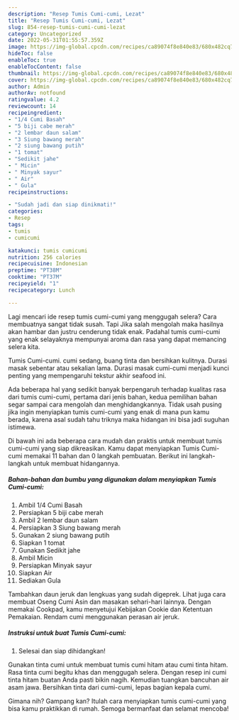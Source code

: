 ```yaml
---
description: "Resep Tumis Cumi-cumi, Lezat"
title: "Resep Tumis Cumi-cumi, Lezat"
slug: 854-resep-tumis-cumi-cumi-lezat
category: Uncategorized
date: 2022-05-31T01:55:57.359Z
image: https://img-global.cpcdn.com/recipes/ca89074f8e840e83/680x482cq70/tumis-cumi-cumi-foto-resep-utama.jpg
hideToc: false
enableToc: true
enableTocContent: false
thumbnail: https://img-global.cpcdn.com/recipes/ca89074f8e840e83/680x482cq70/tumis-cumi-cumi-foto-resep-utama.jpg
cover: https://img-global.cpcdn.com/recipes/ca89074f8e840e83/680x482cq70/tumis-cumi-cumi-foto-resep-utama.jpg
author: Admin
authorAv: notfound
ratingvalue: 4.2
reviewcount: 14
recipeingredient:
- "1/4 Cumi Basah"
- "5 biji cabe merah"
- "2 lembar daun salam"
- "3 Siung bawang merah"
- "2 siung bawang putih"
- "1 tomat"
- "Sedikit jahe"
- " Micin"
- " Minyak sayur"
- " Air"
- " Gula"
recipeinstructions:

- "Sudah jadi dan siap dinikmati!"
categories:
- Resep
tags:
- tumis
- cumicumi

katakunci: tumis cumicumi 
nutrition: 256 calories
recipecuisine: Indonesian
preptime: "PT38M"
cooktime: "PT37M"
recipeyield: "1"
recipecategory: Lunch

---
```



Lagi mencari ide resep tumis cumi-cumi yang menggugah selera? Cara membuatnya sangat tidak susah. Tapi Jika salah mengolah maka hasilnya akan hambar dan justru cenderung tidak enak. Padahal tumis cumi-cumi yang enak selayaknya mempunyai aroma dan rasa yang dapat memancing selera kita.


Tumis Cumi-cumi. cumi sedang, buang tinta dan bersihkan kulitnya. Durasi masak sebentar atau sekalian lama. Durasi masak cumi-cumi menjadi kunci penting yang mempengaruhi tekstur akhir seafood ini.

Ada beberapa hal yang sedikit banyak berpengaruh terhadap kualitas rasa dari tumis cumi-cumi, pertama dari jenis bahan, kedua pemilihan bahan segar sampai cara mengolah dan menghidangkannya. Tidak usah pusing jika ingin menyiapkan tumis cumi-cumi yang enak di mana pun kamu berada, karena asal sudah tahu triknya maka hidangan ini bisa jadi suguhan istimewa.


Di bawah ini ada beberapa cara mudah dan praktis untuk membuat tumis cumi-cumi yang siap dikreasikan. Kamu dapat menyiapkan Tumis Cumi-cumi memakai 11 bahan dan 0 langkah pembuatan. Berikut ini langkah-langkah untuk membuat hidangannya.

<!--inarticleads1-->

##### Bahan-bahan dan bumbu yang digunakan dalam menyiapkan Tumis Cumi-cumi:

1. Ambil 1/4 Cumi Basah
1. Persiapkan 5 biji cabe merah
1. Ambil 2 lembar daun salam
1. Persiapkan 3 Siung bawang merah
1. Gunakan 2 siung bawang putih
1. Siapkan 1 tomat
1. Gunakan Sedikit jahe
1. Ambil  Micin
1. Persiapkan  Minyak sayur
1. Siapkan  Air
1. Sediakan  Gula


Tambahkan daun jeruk dan lengkuas yang sudah digeprek. Lihat juga cara membuat Oseng Cumi Asin dan masakan sehari-hari lainnya. Dengan memakai Cookpad, kamu menyetujui Kebijakan Cookie dan Ketentuan Pemakaian. Rendam cumi menggunakan perasan air jeruk. 

<!--inarticleads2-->

##### Instruksi untuk buat Tumis Cumi-cumi:


1. Selesai dan siap dihidangkan!

Gunakan tinta cumi untuk membuat tumis cumi hitam atau cumi tinta hitam. Rasa tinta cumi begitu khas dan menggugah selera. Dengan resep ini cumi tinta hitam buatan Anda pasti bikin nagih. Kemudian tuangkan bancuhan air asam jawa. Bersihkan tinta dari cumi-cumi, lepas bagian kepala cumi. 

Gimana nih? Gampang kan? Itulah cara menyiapkan tumis cumi-cumi yang bisa kamu praktikkan di rumah. Semoga bermanfaat dan selamat mencoba!
